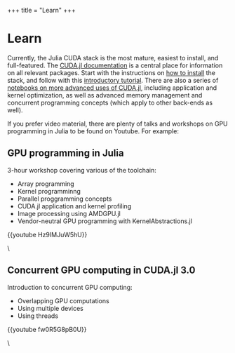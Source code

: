 +++
title = "Learn"
+++

# Learn

Currently, the Julia CUDA stack is the most mature, easiest to install, and
full-featured. The [CUDA.jl documentation](https://cuda.juliagpu.org/stable/) is
a central place for information on all relevant packages. Start with the
instructions on [how to
install](https://cuda.juliagpu.org/stable/installation/overview/) the stack, and
follow with this [introductory
tutorial](https://cuda.juliagpu.org/stable/tutorials/introduction/). There are
also a series of [notebooks on more advanced uses of
CUDA.jl](https://github.com/JuliaGPU/Learning/tree/main/Courses/AdvancedCUDA),
including application and kernel optimization, as well as advanced memory
management and concurrent programming concepts (which apply to other back-ends
as well).

If you prefer video material, there are plenty of talks and workshops on GPU
programming in Julia to be found on Youtube. For example:


## GPU programming in Julia

3-hour workshop covering various of the toolchain:

* Array programming
* Kernel programminng
* Parallel proggramming concepts
* CUDA.jl application and kernel profiling
* Image processing using AMDGPU.jl
* Vendor-neutral GPU programming with KernelAbstractions.jl

{{youtube Hz9IMJuW5hU}}

\\


## Concurrent GPU computing in CUDA.jl 3.0

Introduction to concurrent GPU computing:

* Overlapping GPU computations
* Using multiple devices
* Using threads

{{youtube fw0R5G8pB0U}}

\\
